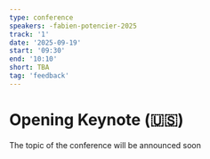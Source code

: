 ```yaml
---
type: conference
speakers: -fabien-potencier-2025
track: '1'
date: '2025-09-19'
start: '09:30'
end: '10:10'
short: TBA 
tag: 'feedback'
---
```


# Opening Keynote (🇺🇸)

The topic of the conference will be announced soon
